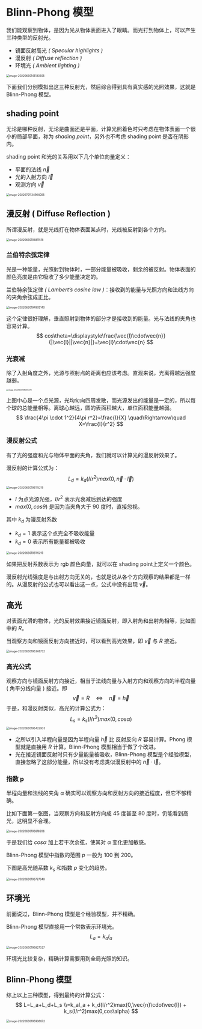 # Blinn-Phong 模型

我们能观察到物体，是因为光从物体表面进入了眼睛。而光打到物体上，可以产生三种类型的反射光。

* 镜面反射高光 *( Specular highlights )*
* 漫反射 *( Diffuse reflection )*
* 环境光 *( Ambient lighting )*

<img class="img-mid" src="https://tva1.sinaimg.cn/large/e6c9d24egy1h3qisgwg8lj20ze0nkq6u.jpg" alt="image-20220630145133305" style="zoom:50%;" />

下面我们分别模拟出这三种反射光，然后综合得到具有真实感的光照效果，这就是 Blinn-Phong 模型。

## shading point

无论是哪种反射，无论是曲面还是平面，计算光照着色时只考虑在物体表面一个很小的局部平面，称为 *shading point*，另外也不考虑 shading point 是否在阴影内。

shading point 和光的关系用以下几个单位向量定义：

* 平面的法线 $\vec{n}$
* 光的入射方向 $\vec{l}$
* 观测方向 $\vec{v}$

<img src="https://tva1.sinaimg.cn/large/e6c9d24egy1h3rdoifpboj20zm0g20u6.jpg" alt="image-20220701134904005" style="zoom:50%;" />

## 漫反射 ( Diffuse Reflection )

所谓漫反射，就是光线打在物体表面某点时，光线被反射到各个方向。

<img class="img-mid" src="https://tva1.sinaimg.cn/large/e6c9d24egy1h3qisgc0f8j20ku0dudga.jpg" alt="image-20220630194811518" style="zoom:50%;" />

### 兰伯特余弦定律

光是一种能量，光照射到物体时，一部分能量被吸收，剩余的被反射。物体表面的颜色亮度是由它吸收了多少能量决定的。

兰伯特余弦定律 *( Lambert’s cosine law )*：接收到的能量与光照方向和法线方向的夹角余弦成正比。

<img class="img-mid" src="https://tva1.sinaimg.cn/large/e6c9d24egy1h3qisinpkjj20z60fwmyk.jpg" alt="image-20220630194905140" style="zoom:50%;" />

这个定律很好理解，垂直照射到物体的部分才是接收到的能量。光与法线的夹角也容易计算。
$$
cos\theta=\displaystyle\frac{\vec{l}\cdot\vec{n}}{|\vec{l}||\vec{n}|}=\vec{l}\cdot\vec{n}
$$

### 光衰减

除了入射角度之外，光源与照射点的距离也应该考虑。直观来说，光离得越远强度越弱。



<img class="img-mid" src="https://tva1.sinaimg.cn/large/e6c9d24egy1h3qisdezgdj211w0qe40l.jpg" alt="image-20220630195005370" style="zoom: 33%;" />

上图中心是一个点光源，光均匀向四周发散，而光源发出的能量是一定的，所以每个球的总能量相等。离球心越远，圆的表面积越大，单位面积能量越弱。
$$
\frac{4\pi \cdot 1^2}{4\pi r^2}=\frac{I}{X} \quad\Rightarrow\quad X=\frac{I}{r^2}
$$

### 漫反射公式

有了光的强度和光与物体平面的夹角，我们就可以计算光的漫反射效果了。

漫反射的计算公式为：
$$
L_d=k_d(I/r^2)max(0,\vec{n}\cdot\vec{l})
$$
<img class="img-mid" src="https://tva1.sinaimg.cn/large/e6c9d24egy1h3qisck4v4j20yc0hcwfo.jpg" alt="image-20220630195115219" style="zoom:50%;" />



* $I$ 为点光源光强，$I/r^2$ 表示光衰减后到达的强度
* $max(0,cos\theta)$ 是因为当夹角大于 90 度时，直接忽视。

其中 $k_d$ 为漫反射系数

* $k_d=1$ 表示这个点完全不吸收能量
* $k_d=0$ 表示所有能量都被吸收

<img class="img-mid" src="https://tva1.sinaimg.cn/large/e6c9d24egy1h3qisfh47pj20zi09qt9q.jpg" alt="image-20220630195115219" style="zoom:50%;" />

如果把反射系数表示为 rgb 颜色向量，就可以在 shading point上定义一个颜色。

漫反射光线强度是与出射方向无关的，也就是说从各个方向观察的结果都是一样的。从漫反射的公式也可以看出这一点，公式中没有出现 $\vec{v}$。

## 高光

对表面光滑的物体，光的反射效果接近镜面反射，即入射角和出射角相等，比如图中的 $R$。

当观察方向和镜面反射方向接近时，可以看到高光效果，即 $\vec{v}$ 与 $R$ 接近。

<img class="img-mid" src="https://tva1.sinaimg.cn/large/e6c9d24egy1h3qisewv4rj20gu0gcmxb.jpg" alt="image-20220630195348732" style="zoom:50%;" />

### 高光公式

观察方向与镜面反射方向接近，相当于法线向量与入射方向和观察方向的半程向量 ( 角平分线向量 ) 接近。即
$$
\vec{v} = R \quad\Longleftrightarrow\quad \vec{n}=\vec{h}
$$
于是，和漫反射类似，高光的计算公式为：
$$
L_s=k_s(I/r^2)max(0,cos\alpha)
$$
<img class="img-mid" src="https://tva1.sinaimg.cn/large/e6c9d24egy1h3qishqy1zj20yk0ho75h.jpg" alt="image-20220630195422933" style="zoom:50%;" />

* 之所以引入半程向量是因为半程向量 $\vec{h}$ 比 反射反向 $R$ 容易计算。Phong 模型就是直接用 $R$ 计算，Blinn-Phong 模型相当于做了个改进。
* 光在接近镜面反射时只有少量能量被吸收，Blinn-Phong 模型是个经验模型，直接忽略了这部分能量，所以没有考虑类似漫反射中的 $\vec{n}\cdot\vec{l}$。

### 指数 p

半程向量和法线的夹角 $\alpha$ 确实可以观察方向和反射方向的接近程度，但它不够精确。

比如下面第一张图，当观察方向和反射方向成 45 度甚至 80 度时，仍能看到高光，这明显不合理。

<img class="img-mid" src="https://tva1.sinaimg.cn/large/e6c9d24egy1h3qisc2zd2j21180c0dg8.jpg" alt="image-20220630195618206" style="zoom:50%;" />

于是我们给 $cos\alpha$ 加上若干次余弦，使其对 $\alpha$ 变化更加敏感。

Blinn-Phong 模型中指数的范围 $p$ 一般为 100 到 200。

下图是高光随系数 $k_s$ 和指数 $p$ 变化的趋势。

<img class="img-mid" src="https://tva1.sinaimg.cn/large/e6c9d24egy1h3qiskkkw5j21080mqq5m.jpg" alt="image-20220630195727348" style="zoom:50%;" />

## 环境光

前面说过，Blinn-Phong 模型是个经验模型，并不精确。

Blinn-Phong 模型直接用一个常数表示环境光。
$$
L_a=k_aI_a
$$


<img class="img-mid" src="https://tva1.sinaimg.cn/large/e6c9d24egy1h3qisj2zudj20ug0dggm1.jpg" alt="image-20220630195827327" style="zoom:50%;" />

环境光比较复杂，精确计算需要用到全局光照的知识。

## Blinn-Phong 模型

综上以上三种模型，得到最终的计算公式：
$$
L=L_a+L_d+L_s
\\=k_aI_a + k_d(I/r^2)max(0,\vec{n}\cdot\vec{l}) + k_s(I/r^2)max(0,cos\alpha)
$$


<img class="img-mid" src="https://tva1.sinaimg.cn/large/e6c9d24egy1h3qisjp1puj212o0owmz6.jpg" alt="image-20220630195938672" style="zoom: 50%;" />
